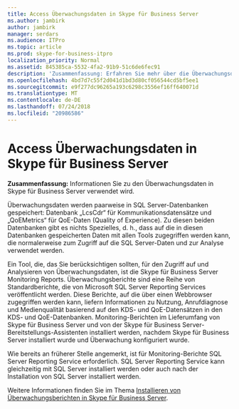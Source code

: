 ```yaml
---
title: Access Überwachungsdaten in Skype für Business Server
ms.author: jambirk
author: jambirk
manager: serdars
ms.audience: ITPro
ms.topic: article
ms.prod: skype-for-business-itpro
localization_priority: Normal
ms.assetid: 845385ca-5532-4fa2-91b9-51c6de6fec91
description: 'Zusammenfassung: Erfahren Sie mehr über die Überwachungsdaten in Skype für Business Server verwendet wird.'
ms.openlocfilehash: 4bd7d7c55f2d041d1bd3d80cf056544cd5bf5ee1
ms.sourcegitcommit: e9f277dc96265a193c6298c3556ef16ff640071d
ms.translationtype: MT
ms.contentlocale: de-DE
ms.lasthandoff: 07/24/2018
ms.locfileid: "20986586"
---
```

# <a name="access-monitoring-data-in-skype-for-business-server"></a>Access Überwachungsdaten in Skype für Business Server
 
**Zusammenfassung:** Informationen Sie zu den Überwachungsdaten in Skype für Business Server verwendet wird.
  
Überwachungsdaten werden paarweise in SQL Server-Datenbanken gespeichert: Datenbank „LcsCdr“ für Kommunikationsdatensätze und „QoEMetrics“ für QoE-Daten (Quality of Experience). Zu diesen beiden Datenbanken gibt es nichts Spezielles, d. h., dass auf die in diesen Datenbanken gespeicherten Daten mit allen Tools zugegriffen werden kann, die normalerweise zum Zugriff auf die SQL Server-Daten und zur Analyse verwendet werden.
  
Ein Tool, die, das Sie berücksichtigen sollten, für den Zugriff auf und Analysieren von Überwachungsdaten, ist die Skype für Business Server Monitoring Reports. Überwachungsberichte sind eine Reihe von Standardberichte, die von Microsoft SQL Server Reporting Services veröffentlicht werden. Diese Berichte, auf die über einen Webbrowser zugegriffen werden kann, liefern Informationen zu Nutzung, Anrufdiagnose und Medienqualität basierend auf den KDS- und QoE-Datensätzen in den KDS- und QoE-Datenbanken. Monitoring-Berichten im Lieferumfang von Skype für Business Server und von der Skype für Business Server-Bereitstellungs-Assistenten installiert werden, nachdem Skype für Business Server installiert wurde und Überwachung konfiguriert wurde.
  
Wie bereits an früherer Stelle angemerkt, ist für Monitoring-Berichte SQL Server Reporting Service erforderlich. SQL Server Reporting Service kann gleichzeitig mit SQL Server installiert werden oder auch nach der Installation von SQL Server installiert werden.
  
Weitere Informationen finden Sie im Thema [Installieren von Überwachungsberichten in Skype für Business Server](../../deploy/deploy-monitoring/install-monitoring-reports.md).
  

